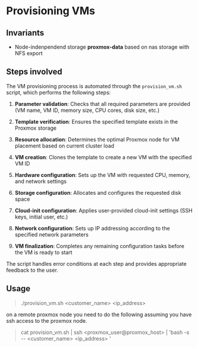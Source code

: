 # Provisioning VMs

## Invariants

- Node-indenpendend storage **proxmox-data** based on nas storage with NFS export

## Steps involved

The VM provisioning process is automated through the `provision_vm.sh` script, which performs the following steps:

1. **Parameter validation**: Checks that all required parameters are provided (VM name, VM ID, memory size, CPU cores, disk size, etc.)

2. **Template verification**: Ensures the specified template exists in the Proxmox storage

3. **Resource allocation**: Determines the optimal Proxmox node for VM placement based on current cluster load

4. **VM creation**: Clones the template to create a new VM with the specified VM ID

5. **Hardware configuration**: Sets up the VM with requested CPU, memory, and network settings

6. **Storage configuration**: Allocates and configures the requested disk space

7. **Cloud-init configuration**: Applies user-provided cloud-init settings (SSH keys, initial user, etc.)

8. **Network configuration**: Sets up IP addressing according to the specified network parameters

9. **VM finalization**: Completes any remaining configuration tasks before the VM is ready to start

The script handles error conditions at each step and provides appropriate feedback to the user.

## Usage

> ./provision_vm.sh <customer_name> <ip_address> <memory in MB> <cpu> <disk in GB>

on a remote proxmox node you need to do the following assuming you have ssh access to the proxmox node.

> cat provision_vm.sh | ssh <proxmox_user@proxmox_host> | 'bash -s -- <customer_name> <ip_address> <memory in MB> <cpu> <disk in GB>'

